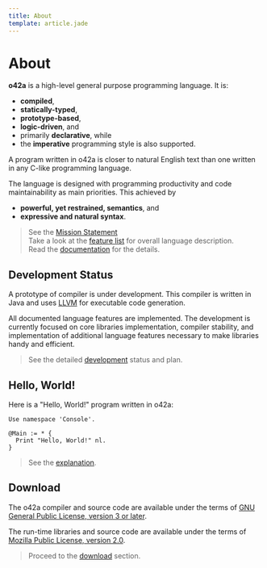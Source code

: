 ```yaml
---
title: About
template: article.jade
---
```


About
=====

**o42a** is a high-level general purpose programming language. It is:

* **compiled**,
* **statically-typed**,
* **prototype-based**,
* **logic-driven**, and
* primarily **declarative**, while
* the **imperative** programming style is also supported. 

A program written in o42a is closer to natural English text than one written
in any C-like programming language.

The language is designed with programming productivity and code maintainability
 as main priorities. This achieved by

* **powerful, yet restrained, semantics**, and
* **expressive and natural syntax**.

> See the [Mission Statement](devel/mission.html)  
> Take a look at the [feature list](docs/intro/features.html) for overall 
> language description.  
> Read the [documentation](docs/index.html) for the details.


Development Status
------------------

A prototype of compiler is under development.
This compiler is written in Java and uses [LLVM](http://llvm.org) for executable
code generation.

All documented language features are implemented. The development is currently
focused on core libraries implementation, compiler stability, and implementation
of additional language features necessary to make libraries handy and efficient.

> See the detailed [development](devel/index.html) status and plan.

Hello, World!
-------------

Here is a "Hello, World!" program written in o42a:

```o42a
Use namespace 'Console'.

@Main := * {
  Print "Hello, World!" nl.
}
```

> See the [explanation](docs/intro/hello_world_explained.html).

Download
--------

The o42a compiler and source code are available under the terms of
[GNU General Public License, version 3 or later](http://gnu.org/licenses/gpl-3.0.html).

The run-time libraries and source code are available under the terms of
[Mozilla Public License, version 2.0](http://www.mozilla.org/MPL/2.0/).

> Proceed to the [download](downloads.html) section.
